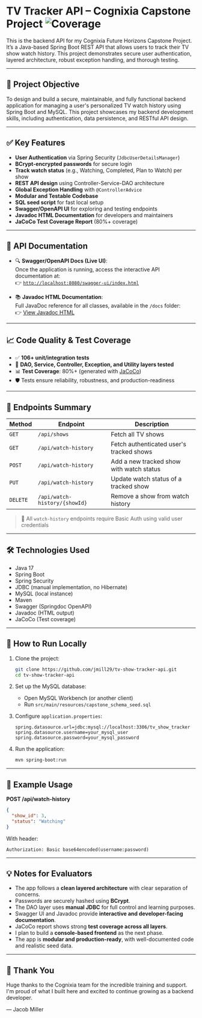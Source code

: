 # TV Tracker API – Cognixia Capstone Project ![Coverage](https://img.shields.io/badge/Coverage-80%25-brightgreen)

This is the backend API for my Cognixia Future Horizons Capstone Project. It’s a Java-based Spring Boot REST API that allows users to track their TV show watch history. This project demonstrates secure user authentication, layered architecture, robust exception handling, and thorough testing.

---

## 🎯 Project Objective

To design and build a secure, maintainable, and fully functional backend application for managing a user's personalized TV watch history using Spring Boot and MySQL. This project showcases my backend development skills, including authentication, data persistence, and RESTful API design.

---

## ✅ Key Features

- **User Authentication** via Spring Security (`JdbcUserDetailsManager`)
- **BCrypt-encrypted passwords** for secure login
- **Track watch status** (e.g., Watching, Completed, Plan to Watch) per show
- **REST API design** using Controller-Service-DAO architecture
- **Global Exception Handling** with `@ControllerAdvice`
- **Modular and Testable Codebase**
- **SQL seed script** for fast local setup
- **Swagger/OpenAPI UI** for exploring and testing endpoints
- **Javadoc HTML Documentation** for developers and maintainers
- **JaCoCo Test Coverage Report** (80%+ coverage)

---

## 📖 API Documentation

- 🔍 **Swagger/OpenAPI Docs (Live UI)**:  
  Once the application is running, access the interactive API documentation at:  
  👉 [`http://localhost:8080/swagger-ui/index.html`](http://localhost:8080/swagger-ui/index.html)

- 📚 **Javadoc HTML Documentation**:  
  Full JavaDoc reference for all classes, available in the `/docs` folder:  
  👉 [View Javadoc HTML](./docs/index.html)

---

## 📈 Code Quality & Test Coverage

- ✅ **106+ unit/integration tests**
- 🧪 **DAO, Service, Controller, Exception, and Utility layers tested**
- 📊 **Test Coverage**: 80%+ (generated with [JaCoCo](https://www.jacoco.org/jacoco/))
- 🛡️ Tests ensure reliability, robustness, and production-readiness

---

## 📌 Endpoints Summary

| Method | Endpoint | Description |
|--------|----------|-------------|
| `GET`  | `/api/shows` | Fetch all TV shows |
| `GET`  | `/api/watch-history` | Fetch authenticated user's tracked shows |
| `POST` | `/api/watch-history` | Add a new tracked show with watch status |
| `PUT`  | `/api/watch-history` | Update watch status of a tracked show |
| `DELETE` | `/api/watch-history/{showId}` | Remove a show from watch history |

> 🔐 All `watch-history` endpoints require Basic Auth using valid user credentials

---

## 🛠 Technologies Used

- Java 17
- Spring Boot
- Spring Security
- JDBC (manual implementation, no Hibernate)
- MySQL (local instance)
- Maven
- Swagger (Springdoc OpenAPI)
- Javadoc (HTML output)
- JaCoCo (Test coverage)

---

## 🚀 How to Run Locally

1. Clone the project:
   ```bash
   git clone https://github.com/jmill29/tv-show-tracker-api.git
   cd tv-show-tracker-api
   ```

2. Set up the MySQL database:
   - Open MySQL Workbench (or another client)
   - Run `src/main/resources/capstone_schema_seed.sql`

3. Configure `application.properties`:
   ```properties
   spring.datasource.url=jdbc:mysql://localhost:3306/tv_show_tracker
   spring.datasource.username=your_mysql_user
   spring.datasource.password=your_mysql_password
   ```

4. Run the application:
   ```bash
   mvn spring-boot:run
   ```

---

## 🧪 Example Usage

**POST /api/watch-history**

```json
{
  "show_id": 3,
  "status": "Watching"
}
```

With header:
```
Authorization: Basic base64encoded(username:password)
```

---

## 💡 Notes for Evaluators

- The app follows a **clean layered architecture** with clear separation of concerns.
- Passwords are securely hashed using **BCrypt**.
- The DAO layer uses **manual JDBC** for full control and learning purposes.
- Swagger UI and Javadoc provide **interactive and developer-facing documentation**.
- JaCoCo report shows strong **test coverage across all layers**.
- I plan to build a **console-based frontend** as the next phase.
- The app is **modular and production-ready**, with well-documented code and realistic seed data.

---

## 🙌 Thank You

Huge thanks to the Cognixia team for the incredible training and support. I'm proud of what I built here and excited to continue growing as a backend developer.

— Jacob Miller
